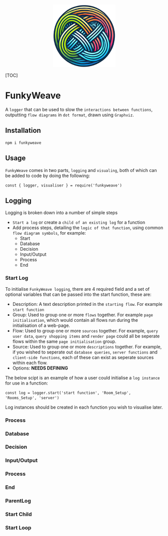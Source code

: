 <div align="center">
<img src="./images/funkyweave.png" alt="Logo" style="width:200px;"/>
</div>

[TOC]

# FunkyWeave
A `logger` that can be used to slow the `interactions between functions`, outputting `flow diagrams` in `dot format`, drawn using `Graphviz`.

## Installation

```
npm i funkyweave
```

## Usage

`FunkyWeave` comes in two parts, `logging` and `visualing`, both of which can be added to code by doing the following:

```
const { logger, visualiser } = require('funkyweave')
```

## Logging

Logging is broken down into a number of simple steps

* `Start a log` or create a `child of an existing log` for a function
* Add process steps, detailing the `logic of that function`, using common `flow diagram symbols`, for example:
	* Start
	* Database
	* Decision
	* Input/Output
	* Process
	* End

### Start Log

To initialise `FunkyWeave logging`, there are 4 required field and a set of optional variables that can be passed into the start function, these are:

* Description: A text description printed in the `starting flow`. For example `start function`
* Group: Used to group one or more `flows` together. For example `page initialisation`, which would contain all flows run during the initialisation of a web-page. 
* Flow: Used to group one or more `sources` together. For example, `query user data`, `query shopping items` and `render page` could all be seperate flows within the same `page initialisation` group.
* Source: Used to group one or more `descriptions` together. For example, if you wished to seperate out `database queries`, `server functions` and `client-side functions`, each of these can exist as seperate sources within each flow.
* Options: **NEEDS DEFINING**

The below scipt is an example of how a user could initialise a `log instance` for use in a function:

```
const log = logger.start('start function', 'Room_Setup', 'Rooms_Setup', 'server')
```

Log instances should be created in each function you wish to visualise later.

### Process

### Database

### Decision

### Input/Output

### Process

### End

### ParentLog

### Start Child

### Start Loop